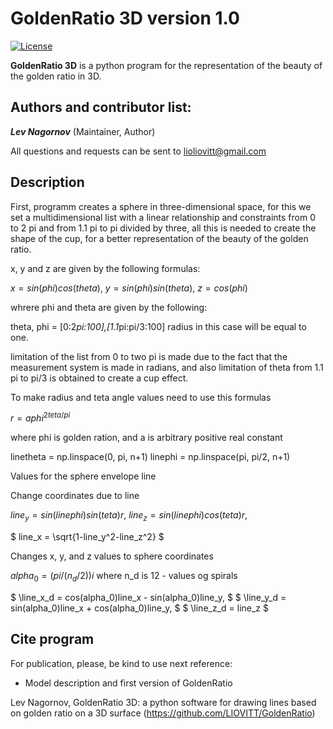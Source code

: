 GoldenRatio 3D version 1.0
====================
[![License](https://img.shields.io/badge/License-GPLv3-orange.svg)](https://github.com/)

**GoldenRatio 3D** is a python program for the representation of the beauty of the golden ratio in 3D. 

Authors and contributor list:
---
_**Lev Nagornov**_ (Maintainer, Author)

All questions and requests can be sent to lioliovitt@gmail.com  

Description
---
First, programm creates a sphere in three-dimensional space, for this we set a multidimensional list with a linear
relationship and constraints from 0 to 2 pi and from 1.1 pi to pi divided by three, all this is needed to create the shape
of the cup, for a better representation of the beauty of the golden ratio.

x, y and z are given by the following formulas:

$`
x = sin(phi) cos(theta),
`$
$`
y = sin(phi) sin(theta),
`$
$`
z = cos(phi)
`$

whrere phi and theta are given by the following:

theta, phi = [0:2*pi:100],[1.1*pi:pi/3:100]
radius in this case will be equal to one.

limitation of the list from 0 to two pi is made due to the fact that the measurement system is made in radians,
and also limitation of theta from 1.1 pi to pi/3 is obtained to create a cup effect.

To make radius and teta angle values need to use this formulas

$`r=aphi^{2teta/pi}`$

where phi is golden ration, and a is arbitrary positive real constant


linetheta = np.linspace(0, pi, n+1)
linephi = np.linspace(pi, pi/2, n+1)

Values for the sphere envelope line


Change coordinates due to line

$`
line_y = sin(linephi)sin(teta)r, 
`$
$`
line_z = sin(linephi)cos(teta)r, 
`$

$`
line_x = \sqrt{1-line_y^2-line_z^2}
`$


Changes x, y, and z values to sphere coordinates

$`
alpha_0 = (pi/(n_d/2))i
`$
where n_d is 12 - values og spirals

$`
\line_x_d = cos(alpha_0)line_x - sin(alpha_0)line_y, 
`$
$`
\line_y_d = sin(alpha_0)line_x + cos(alpha_0)line_y, 
`$
$`
\line_z_d = line_z
`$


## Cite program

For publication, please, be kind to use next reference:

- Model description and first version of GoldenRatio

Lev Nagornov,  GoldenRatio 3D: a python software for drawing lines based on golden ratio on a 3D surface (https://github.com/LIOVITT/GoldenRatio)

